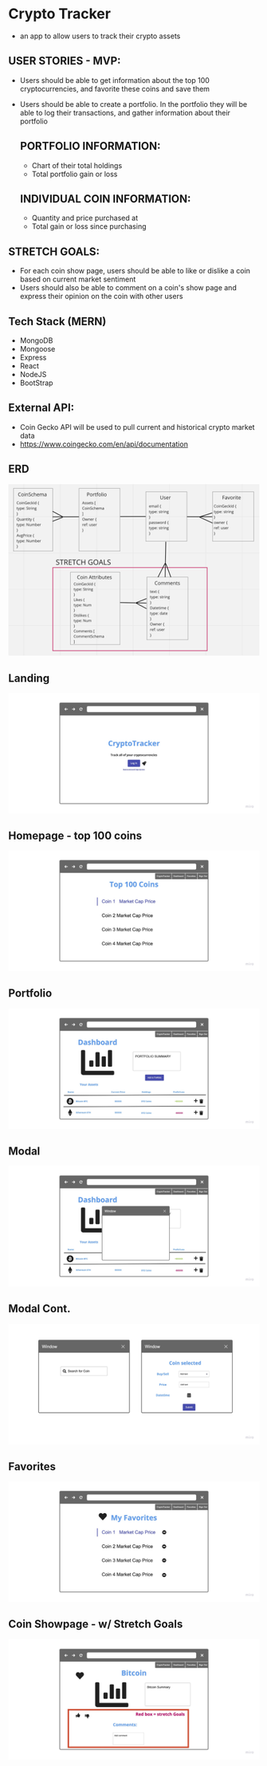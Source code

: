 # Crypto Tracker
- an app to allow users to track their crypto assets

## USER STORIES - MVP:

- Users should be able to get information about the top 100 cryptocurrencies, and favorite these coins and save them
- Users should be able to create a portfolio. In the portfolio they will be able to log their transactions, and gather information about their portfolio

  ## PORTFOLIO INFORMATION:

  - Chart of their total holdings
  - Total portfolio gain or loss

  ## INDIVIDUAL COIN INFORMATION:

  - Quantity and price purchased at
  - Total gain or loss since purchasing


## STRETCH GOALS:

- For each coin show page, users should be able to like or dislike a coin based on current market sentiment
- Users should also be able to comment on a coin's show page and express their opinion on the coin with other users


## Tech Stack (MERN)

- MongoDB <br/>
- Mongoose <br/>
- Express <br/>
- React <br/>
- NodeJS <br/>
- BootStrap <br/>


## External API:
- Coin Gecko API will be used to pull current and historical crypto market data 
- https://www.coingecko.com/en/api/documentation

## ERD
![ERD](/media/cryptoERD.png)

## Landing
![landing](/media/crypto-landing.jpg)

## Homepage - top 100 coins
![homepage](/media/crypto-top.jpg)

## Portfolio
![portfolio](/media/crypto-portfolio.jpg)

## Modal
![modal](/media/crypto-mod.jpg)

## Modal Cont.
![modal2](/media/crypto-mod2.jpg)

## Favorites
![favorites](/media/crypto-fav.jpg)

## Coin Showpage - w/ Stretch Goals
![showpage](/media/crypto-show.jpg)